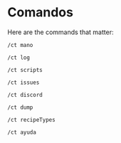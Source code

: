 # Comandos

Here are the commands that matter:
```
/ct mano
```
```
/ct log
```
```
/ct scripts
```
```
/ct issues
```
```
/ct discord
```
```
/ct dump
```
```
/ct recipeTypes
```
```
/ct ayuda
```